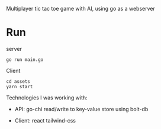Multiplayer tic tac toe game with AI, using go as a webserver


# Run

server
  ```
  go run main.go
  ```
Client
```
cd assets
yarn start
```

Technologies I was working with:

- API:
  go-chi
  read/write to key-value store using bolt-db

- Client:
  react
  tailwind-css
